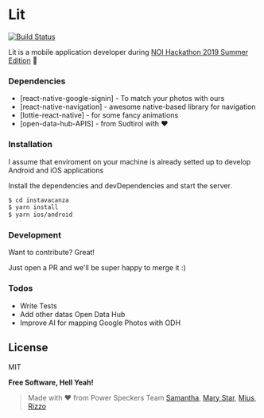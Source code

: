 # Lit

[![Build Status](https://travis-ci.org/joemccann/dillinger.svg?branch=master)](https://travis-ci.org/joemccann/dillinger)

Lit is a mobile application developer during [NOI Hackathon 2019 Summer Edition][hz] 🚀



### Dependencies

* [react-native-google-signin] - To match your photos with ours
* [react-native-navigation] - awesome native-based library for navigation
* [lottie-react-native] - for some fancy animations
* [open-data-hub-APIS] - from Sudtirol with ❤️

### Installation

I assume that enviroment on your machine is already setted up to develop Android and iOS applications

Install the dependencies and devDependencies and start the server.

```sh
$ cd instavacanza
$ yarn install
$ yarn ios/android
```

### Development

Want to contribute? Great!

Just open a PR and we'll be super happy to merge it :)

### Todos

 - Write Tests
 - Add other datas Open Data Hub
 - Improve AI for mapping Google Photos with ODH

License
----

MIT

**Free Software, Hell Yeah!**

> Made with ❤️ from
> Power Speckers Team
> [Samantha], [Mary Star], [Mius], [Rizzo]


   [hz]: <https://hackathon.bz.it/>
   [Samantha]: <https://hackathon.bz.it/user/samantha-baita>
   [Mary Star]: <https://hackathon.bz.it/user/maria-teresa-stella>
   [Mius]: <https://hackathon.bz.it/user/marco-musi>
   [Rizzo]: <https://hackathon.bz.it/user/fabrizio-rizzonelli>

